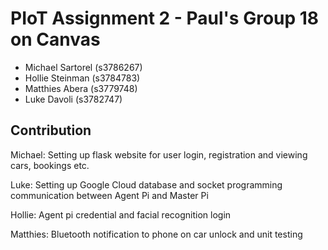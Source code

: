 # PIoT Assignment 2 - Paul's Group 18 on Canvas
* Michael Sartorel (s3786267)
* Hollie Steinman (s3784783)
* Matthies Abera (s3779748)
* Luke Davoli (s3782747)

## Contribution
Michael: Setting up flask website for user login, registration and viewing cars, bookings etc.

Luke: Setting up Google Cloud database and socket programming communication between Agent Pi and Master Pi

Hollie: Agent pi credential and facial recognition login

Matthies: Bluetooth notification to phone on car unlock and unit testing
